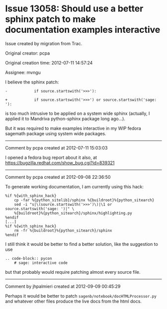 # Issue 13058: Should use a better sphinx patch to make documentation examples interactive

Issue created by migration from Trac.

Original creator: pcpa

Original creation time: 2012-07-11 14:57:24

Assignee: mvngu

I believe the sphinx patch:

`-            if source.startswith('>>>'):`

`+            if source.startswith('>>>') or source.startswith('sage: '):`

is too much intrusive to be applied on a system wide sphinx (actually, I applied it to Mandriva python-sphinx package long ago...).

But it was required to make examples interactive in my WIP fedora sagemath package using system wide packages.


---

Comment by pcpa created at 2012-07-11 15:03:03

I opened a fedora bug report about it also, at https://bugzilla.redhat.com/show_bug.cgi?id=839321


---

Comment by pcpa created at 2012-09-08 22:36:50

To generate working documentation, I am currently using this hack:


```
%if %{with_sphinx_hack}
    cp -far %{python_sitelib}/sphinx %{buildroot}%{python_sitearch}
    sed -i "s|\(source.startswith('>>>')\)|\1 or source.startswith('sage: ')|" \
	%{buildroot}%{python_sitearch}/sphinx/highlighting.py
%endif
[...]
%if %{with_sphinx_hack}
    rm -fr %{buildroot}%{python_sitearch}/sphinx
%endif
```

I still think it would be better to find a better solution, like the suggestion to use


```
.. code-block:: pycon
    # sage: interactive code
```

but that probably would require patching almost every source file.


---

Comment by jhpalmieri created at 2012-09-09 00:45:29

Perhaps it would be better to patch `sagenb/notebook/docHTMLProcessor.py` and whatever other files produce the live docs from the html docs.
